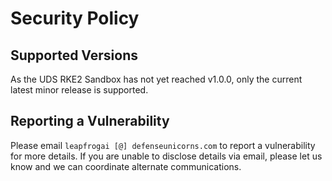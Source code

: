 # Security Policy

## Supported Versions

As the UDS RKE2 Sandbox has not yet reached v1.0.0, only the current latest minor release is supported.

## Reporting a Vulnerability

Please email `leapfrogai [@] defenseunicorns.com` to report a vulnerability for more details. If you are unable to disclose details via email, please let us know and we can coordinate alternate communications.
